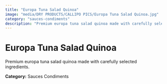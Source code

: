 ```yaml
---
title: "Europa Tuna Salad Quinoa"
image: "media/DRY PRODUCTS/CALLIPO PICS/Europa Tuna Salad Quinoa.jpg"
category: "sauces-condiments"
description: "Premium europa tuna salad quinoa made with carefully selected ingredients."
---
```


# Europa Tuna Salad Quinoa

Premium europa tuna salad quinoa made with carefully selected ingredients.

**Category:** Sauces Condiments
